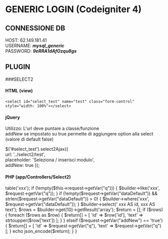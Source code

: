 # GENERIC LOGIN (Codeigniter 4)

## CONNESSIONE DB 

HOST: 62.149.181.41<br>
USERNAME: **_mysql_generic_**<br>
PASSWORD: **_9eRRA1dAfOzqu8gs_**

## PLUGIN

###SELECT2

#### HTML (view)

`<select id="select_test" name="test" class="form-control" style="width: 100%"></select>`

#### jQuery
Utilizzo:
L'url deve puntare a classe/funzione <br>
addNew se impostato su true permette di aggiungere option alla select (valore di default false)

$('#select_test').select2Ajax({<br>
url: '../select2/test',<br>
placeholder: 'Seleziona / inserisci modulo',<br>
addNew: true
});

#### PHP (app/Controllers/Select2)

<?php

namespace App\Controllers;
use CodeIgniter\HTTP\IncomingRequest;

class Select2 extends BaseController {
...
public function test(){
        $request = service('request');
        $db      = \Config\Database::connect();
        $builder = $db->table('xxx');

        if (!empty($this->request->getVar("q"))) {
            $builder->like('xxx', $request->getVar("q"));
        }

        if (!empty($request->getVar("dataDefault")) && strlen($request->getVar("dataDefault")) > 0) {
            $builder->where('xxx', $request->getVar("dataDefault"));
        }

        $builder->select(' xxx AS id, xxx AS text');
        $rows = $builder->get(10)->getResult('array');

        $return = [];
        if ($rows) {
            foreach ($rows as $row) {
                $return[] = [
                    'id' => $row['id'],
                    'text' => strtoupper($row['text'])
                ];
            }
        } elseif ($request->getVar("addNew") == 'true') {
            $return[] = [
                'id' => $request->getVar("q"),
                'text' => $request->getVar("q")
            ];
        }

        echo json_encode($return);
    }
}
